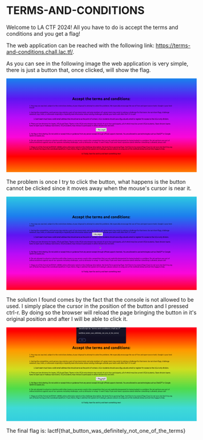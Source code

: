 # TERMS-AND-CONDITIONS

Welcome to LA CTF 2024! All you have to do is accept the terms and conditions and you get a flag!

The web application can be reached with the following link: https://terms-and-conditions.chall.lac.tf/.

As you can see in the following image the web application is very simple, there is just a button that, once clicked,
will show the flag.

![testo alt](Images/terms-and-conditions1.png)

The problem is once I try to click the button, what happens is the button cannot be clicked since it moves away when
the mouse's cursor is near it.

![testo alt](Images/terms-and-conditions2.png)

The solution I found comes by the fact that the console is not allowed to be used. I simply place the cursor in 
the position of the button and I pressed ctrl-r. By doing so the browser will reload the page bringing the 
button in it's original position and after I will be able to click it.

![testo alt](Images/terms-and-conditions3.png)

The final flag is: lactf{that_button_was_definitely_not_one_of_the_terms}
